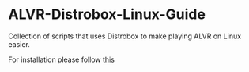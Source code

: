 #  ALVR-Distrobox-Linux-Guide

 Collection of scripts that uses Distrobox to make playing ALVR on Linux easier.

 For installation please follow [this](https://github.com/alvr-org/ALVR/wiki/Installation-guide#semi-automatic-distrobox-installation-and-guidance)
